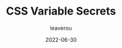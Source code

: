 ---
author: leaverou
date: 2022-06-30
permalink: false
publisher: cssdayconf
tags:
  - videos
  - css
target_url: https://www.youtube.com/watch?v=ZuZizqDF4q8
title: CSS Variable Secrets
---